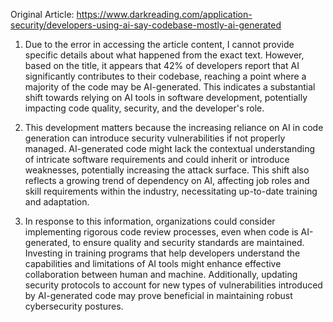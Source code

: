 Original Article: https://www.darkreading.com/application-security/developers-using-ai-say-codebase-mostly-ai-generated

1) Due to the error in accessing the article content, I cannot provide specific details about what happened from the exact text. However, based on the title, it appears that 42% of developers report that AI significantly contributes to their codebase, reaching a point where a majority of the code may be AI-generated. This indicates a substantial shift towards relying on AI tools in software development, potentially impacting code quality, security, and the developer's role.

2) This development matters because the increasing reliance on AI in code generation can introduce security vulnerabilities if not properly managed. AI-generated code might lack the contextual understanding of intricate software requirements and could inherit or introduce weaknesses, potentially increasing the attack surface. This shift also reflects a growing trend of dependency on AI, affecting job roles and skill requirements within the industry, necessitating up-to-date training and adaptation.

3) In response to this information, organizations could consider implementing rigorous code review processes, even when code is AI-generated, to ensure quality and security standards are maintained. Investing in training programs that help developers understand the capabilities and limitations of AI tools might enhance effective collaboration between human and machine. Additionally, updating security protocols to account for new types of vulnerabilities introduced by AI-generated code may prove beneficial in maintaining robust cybersecurity postures.
